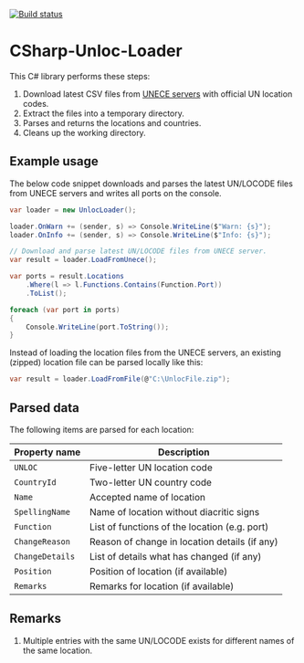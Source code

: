 [![Build status](https://ci.appveyor.com/api/projects/status/jaswv2uct51xt70v?svg=true)](https://ci.appveyor.com/project/argonavis80/csharp-unloc-loader)

# CSharp-Unloc-Loader
This C# library performs these steps:
1. Download latest CSV files from [UNECE servers](http://www.unece.org/cefact/codesfortrade/codes_index.html)  with official UN location codes.
1. Extract the files into a temporary directory.
1. Parses and returns the locations and countries.
1. Cleans up the working directory.

## Example usage
The below code snippet downloads and parses the latest UN/LOCODE files from UNECE servers and writes all ports on the console.

```csharp
var loader = new UnlocLoader();

loader.OnWarn += (sender, s) => Console.WriteLine($"Warn: {s}");
loader.OnInfo += (sender, s) => Console.WriteLine($"Info: {s}");

// Download and parse latest UN/LOCODE files from UNECE server.
var result = loader.LoadFromUnece(); 

var ports = result.Locations
    .Where(l => l.Functions.Contains(Function.Port))
    .ToList();

foreach (var port in ports)
{
    Console.WriteLine(port.ToString());
}
```

Instead of loading the location files from the UNECE servers, an existing (zipped) location file can be parsed locally like this:
```csharp
var result = loader.LoadFromFile(@"C:\UnlocFile.zip");
```

## Parsed data
The following items are parsed for each location:

| Property name   | Description |
|-----------------|-------------|
| `UNLOC`         | Five-letter UN location code |
| `CountryId`     | Two-letter UN country code |
| `Name`          | Accepted name of location  |  
| `SpellingName`  | Name of location without diacritic signs |
| `Function`      | List of functions of the location (e.g. port) |
| `ChangeReason`  | Reason of change in location details (if any) |
| `ChangeDetails` | List of details what has changed (if any) |
| `Position`      | Position of location (if available) |
| `Remarks`       | Remarks for location (if available) |

## Remarks
1. Multiple entries with the same UN/LOCODE exists for different names of the same location.